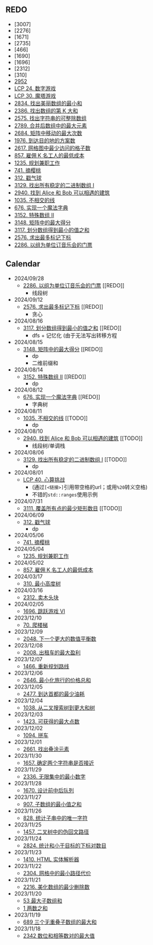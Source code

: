 ## REDO

- [3007]
- [2276]
- [1671]
- [2735]
- [466]
- [1690]
- [1696]
- [2312]
- [310]
- [2952](2952/readme.md)
- [LCP 24. 数字游戏](https://leetcode.cn/problems/5TxKeK/)
- [LCP 30. 魔塔游戏](https://leetcode.cn/problems/p0NxJO/)
- [2834. 找出美丽数组的最小和](2834/readme.md)
- [2386. 找出数组的第 K 大和](2386/readme.md)
- [2575. 找出字符串的可整除数组](2575/readme.md)
- [2789. 合并后数组中的最大元素](2789/readme.md)
- [2684. 矩阵中移动的最大次数](2684/readme.md)
- [1976. 到达目的地的方案数](1976/readme.md)
- [2617. 网格图中最少访问的格子数](2617/readme.md)
- [857. 雇佣 K 名工人的最低成本](857/readme.md)
- [1235. 规划兼职工作](1235/readme.md)
- [741. 摘樱桃](741/readme.md)
- [312. 戳气球](https://leetcode.cn/problems/burst-balloons)
- [3129. 找出所有稳定的二进制数组 I](https://leetcode.cn/problems/find-all-possible-stable-binary-arrays-i/)
- [2940. 找到 Alice 和 Bob 可以相遇的建筑](https://leetcode.cn/problems/find-building-where-alice-and-bob-can-meet/)
- [1035. 不相交的线](1035/readme.md)
- [676. 实现一个魔法字典](676/readme.md)
- [3152. 特殊数组 II](3152/readme.md)
- [3148. 矩阵中的最大得分](3148/readme.md)
- [3117. 划分数组得到最小的值之和](3117/readme.md)
- [2576. 求出最多标记下标](2576/readme.md)
- [2286. 以组为单位订音乐会的门票](2286/readme.md)

## Calendar

- 2024/09/28
  - [2286. 以组为单位订音乐会的门票](2286/readme.md) [[REDO]]
    - 线段树
- 2024/09/12
  - [2576. 求出最多标记下标](2576/readme.md) [[REDO]]
    - 贪心
- 2024/08/16
  - [3117. 划分数组得到最小的值之和](3117/readme.md) [[REDO]]
    - dfs + 记忆化 (由于无法写出转移方程
- 2024/08/15
  - [3148. 矩阵中的最大得分](3148/readme.md) [[REDO]]
    - dp
    - 二维前缀和
- 2024/08/14
  - [3152. 特殊数组 II](3152/readme.md) [[REDO]]
    - dp
- 2024/08/12
  - [676. 实现一个魔法字典](676/readme.md) [[REDO]]
    - 字典树
- 2024/08/11
  - [1035. 不相交的线](1035/readme.md) [[TODO]]
    - dp
- 2024/08/10
  - [2940. 找到 Alice 和 Bob 可以相遇的建筑](2940/readme.md) [[TODO]]
    - 线段树/单调栈
- 2024/08/06
  - [3129. 找出所有稳定的二进制数组 I](3129/readme.md) [[TODO]]
    - dp
- 2024/08/01
  - [LCP 40. 心算挑战](<LCP 40/readme.md>)
    - (通过`[<链接>]`引用带空格的url；或用`%20`转义空格)
    - 不错的`std::ranges`使用示例
- 2024/07/31
  - [3111. 覆盖所有点的最少矩形数目](3111/readme.md) [[TODO]]
- 2024/06/09
  - [312. 戳气球](312/readme.md)
    - dp
- 2024/05/06
  - [741. 摘樱桃](741/readme.md)
- 2024/05/04
  - [1235. 规划兼职工作](1235/readme.md)
- 2024/05/02
  - [857. 雇佣 K 名工人的最低成本](857/readme.md)
- 2024/03/17
  - [310. 最小高度树](310/readme.md)
- 2024/03/16
  - [2312. 卖木头块](2312/readme.md)
- 2024/02/05
  - [1696. 跳跃游戏 VI](1696/readme.md)
- 2023/12/10
  - [70. 爬楼梯](70/readme.md)
- 2023/12/09
  - [2048. 下一个更大的数值平衡数](2048/readme.md)
- 2023/12/08
  - [2008. 出租车的最大盈利](2008/readme.md)
- 2023/12/07
  - [1466. 重新规划路线](1466/readme.md)
- 2023/12/06
  - [2646. 最小化旅行的价格总和](2646/readme.md)
- 2023/12/05
  - [2477. 到达首都的最少油耗](2477/readme.md)
- 2023/12/04
  - [1038. 从二叉搜索树到更大和树](1038/readme.md)
- 2023/12/03
  - [1423. 可获得的最大点数](1423/readme.md)
- 2023/12/02
  - [1094. 拼车](1094/readme.md)
- 2023/12/01
  - [2661. 找出叠涂元素](2661/readme.md)
- 2023/11/30
  - [1657. 确定两个字符串是否接近](1657/readme.md)
- 2023/11/29
  - [2336. 无限集中的最小数字](2336/readme.md)
- 2023/11/28
  - [1670. 设计前中后队列](TODO)
- 2023/11/27
  - [907. 子数组的最小值之和](907/readme.md)
- 2023/11/26
  - [828. 统计子串中的唯一字符](828/readme.md)
- 2023/11/25
  - [1457. 二叉树中的伪回文路径](1457/readme.md)
- 2023/11/24
  - [2824. 统计和小于目标的下标对数目](2824/readme.md)
- 2023/11/23
  - [1410. HTML 实体解析器](1410/readme.md)
- 2023/11/22
  - [2304. 网格中的最小路径代价](2304/readme.md)
- 2023/11/21
  - [2216. 美化数组的最少删除数](2216/readme.md)
- 2023/11/20
  - [53 最大子数组和](53/readme.md)
  - [1 两数之和](1/readme.md)
- 2023/11/19
  - [689 三个无重叠子数组的最大和](689/readme.md)
- 2023/11/18
  - [2342 数位和相等数对的最大值](2342/readme.md)
